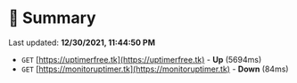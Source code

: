 # 📖 Summary
Last updated: **12/30/2021, 11:44:50 PM**

- `GET` [https://uptimerfree.tk](https://uptimerfree.tk) - **Up** (5694ms)
- `GET` [https://monitoruptimer.tk](https://monitoruptimer.tk) - **Down** (84ms)
